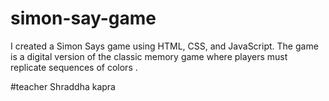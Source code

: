 # simon-say-game
I created a Simon Says game using HTML, CSS, and JavaScript. The game is a digital version of the classic memory game where players must replicate sequences of colors .

#teacher
Shraddha kapra
